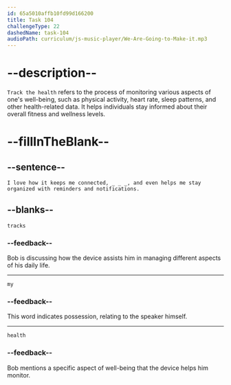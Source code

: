 ```yaml
---
id: 65a5010affb10fd99d166200
title: Task 104
challengeType: 22
dashedName: task-104
audioPath: curriculum/js-music-player/We-Are-Going-to-Make-it.mp3
---
```


<!--
AUDIO REFERENCE:
Bob: I love how it keeps me connected, tracks my health, and even helps me stay organized with reminders and notifications.
-->

# --description--

`Track the health` refers to the process of monitoring various aspects of one's well-being, such as physical activity, heart rate, sleep patterns, and other health-related data. It helps individuals stay informed about their overall fitness and wellness levels.

# --fillInTheBlank--

## --sentence--

`I love how it keeps me connected, _ _ _, and even helps me stay organized with reminders and notifications.`

## --blanks--

`tracks`

### --feedback--

Bob is discussing how the device assists him in managing different aspects of his daily life.

---

`my`

### --feedback--

This word indicates possession, relating to the speaker himself.

---

`health`

### --feedback--

Bob mentions a specific aspect of well-being that the device helps him monitor.

